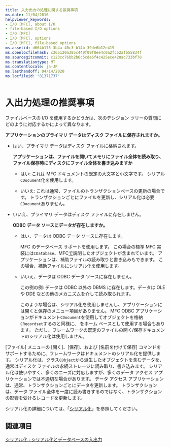 ```yaml
---
title: 入力出力の処理に関する推奨事項
ms.date: 11/04/2016
helpviewer_keywords:
- I/O [MFC], about I/O
- file-based I/O options
- I/O [MFC]
- I/O [MFC], options
- I/O [MFC], file-based options
ms.assetid: d664b175-3b4a-40c3-b14b-39de6b12e419
ms.openlocfilehash: c365120a385c440f09f0ee4c0a2fc52afb55834f
ms.sourcegitcommit: c123cc76bb2b6c5cde6f4c425ece420ac733bf70
ms.translationtype: MT
ms.contentlocale: ja-JP
ms.lasthandoff: 04/14/2020
ms.locfileid: "81371737"
---
```

# <a name="recommendations-for-handling-inputoutput"></a>入出力処理の推奨事項

ファイルベースの I/O を使用するかどうかは、次のデシジョン ツリーの質問にどのように対応するかによって異なります。

**アプリケーションのプライマリ データはディスク ファイルに保存されますか。**

- はい、プライマリ データはディスク ファイルに格納されます。

   **アプリケーションは、ファイルを開いてメモリにファイル全体を読み取り、ファイル保存時にディスクにファイル全体を書き込みますか**

  - はい: これは MFC ドキュメントの既定の大文字と小文字です。 シリアル`CDocument`化を使用します。

  - いいえ: これは通常、ファイルのトランザクションベースの更新の場合です。 トランザクションごとにファイルを更新し、シリアル化は必要`CDocument`ありません。

- いいえ、プライマリ データはディスク ファイルに存在しません。

   **ODBC データ ソースにデータが存在しますか。**

  - はい、データは ODBC データ ソースに存在します。

      MFC のデータベース サポートを使用します。 この場合の標準 MFC 実装には`CDatabase`、MFC[で](../data/mfc-using-database-classes-with-documents-and-views.md)説明したオブジェクトが含まれています。 アプリケーションは、補助ファイルの読み取りと書き込みもできます。 この場合、補助ファイルにシリアル化を使用します。

  - いいえ、データは ODBC データ ソースに存在しません。

      この例の例: データは ODBC 以外の DBMS に存在します。データは OLE や DDE などの他のメカニズムを介して読み取られます。

      このような場合は、シリアル化を使用しませんし、アプリケーションには開くと保存のメニュー項目がありません。 MFC ODBC アプリケーションがドキュメント`CDocument`を使用してオブジェクトを格納`CRecordset`するのと同様に、 をホーム ベースとして使用する場合もあります。 ただし、フレームワークの既定のファイルの開く/保存ドキュメントのシリアル化は使用しません。

[ファイル] メニューの [開く]、[保存]、および [名前を付けて保存] コマンドをサポートするために、フレームワークはドキュメントのシリアル化を提供します。 シリアル化は、クラス`CObject`から派生したオブジェクトを含むデータを、通常はディスク ファイルの永続ストレージに読み取り、書き込みます。 シリアル化は使いやすく、多くのニーズに対応しますが、多くのデータ アクセス アプリケーションでは不適切な場合があります。 データ アクセス アプリケーションは、通常、トランザクションごとにデータを更新します。 トランザクションは、データ ファイル全体を一度に読み書きするのではなく、トランザクションの影響を受けるレコードを更新します。

シリアル化の詳細については、「[シリアル化](../mfc/serialization-in-mfc.md)」を参照してください。

## <a name="see-also"></a>関連項目

[シリアル化 : シリアル化とデータベースの入出力](../mfc/serialization-serialization-vs-database-input-output.md)
